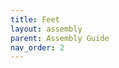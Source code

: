 ```yaml
---
title: Feet
layout: assembly
parent: Assembly Guide
nav_order: 2
---
```


<div class="online_3d_viewer"
    style="width: 600px; height: 800px;"
    model="{{site.url}}/{{site.baseurl}}/assets/STL/Z Idler Tensioner Assy.STL">
</div>
